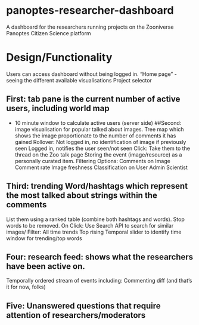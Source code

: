 # panoptes-researcher-dashboard
A dashboard for the researchers running projects on the Zooniverse Panoptes Citizen Science platform

# Design/Functionality 
Users can access dashboard without being logged in.
“Home page” - seeing the different available visualisations
Project selector

## First: tab pane is the current number of active users, including world map
+ 10 minute window to calculate active users (server side)
##Second: image visualisation for popular talked about images. Tree map which shows the image proportionate to the number of comments it has gained
Rollover: 
Not logged in, no identification of image if previously seen
Logged in, notifies the user seen/not seen
Click:
Take them to the thread on the Zoo talk page
Storing the event (image/resource) as a personally curated item.
Filtering Options:
Comments on Image
Comment rate
Image freshness
Classification on User 
Admin
Scientist
## Third: trending Word/hashtags which represent the most talked about strings within the comments
List them using a ranked table (combine both hashtags and words). Stop words to be removed.
On Click:
Use Search API to search for similar images/
Filter:
All time trends
Top rising
Temporal slider to identify time window for trending/top words
## Four: research feed: shows what the researchers have been active on.
Temporally ordered stream of events including:
Commenting
diff
(and that’s it for now, folks)
## Five: Unanswered questions that require attention of researchers/moderators

